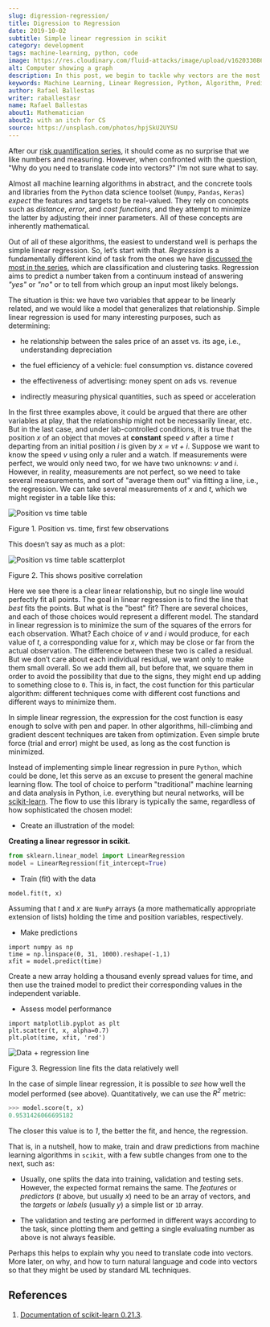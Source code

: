 ```yaml
---
slug: digression-regression/
title: Digression to Regression
date: 2019-10-02
subtitle: Simple linear regression in scikit
category: development
tags: machine-learning, python, code
image: https://res.cloudinary.com/fluid-attacks/image/upload/v1620330868/blog/digression-regression/cover_lmtulx.webp
alt: Computer showing a graph
description: In this post, we begin to tackle why vectors are the most appropriate representation for data as input to machine learning algorithms.
keywords: Machine Learning, Linear Regression, Python, Algorithm, Prediction, Regression, Ethical Hacking, Pentesting
author: Rafael Ballestas
writer: raballestasr
name: Rafael Ballestas
about1: Mathematician
about2: with an itch for CS
source: https://unsplash.com/photos/hpjSkU2UYSU
---
```


After our [risk quantification series](../tags/risk), it should come as
no surprise that we like numbers and measuring. However, when confronted
with the question, "Why do you need to translate code into vectors?" I’m
not sure what to say.

Almost all machine learning algorithms in abstract, and the concrete
tools and libraries from the `Python` data science toolset (`Numpy`,
`Pandas`, `Keras`) *expect* the features and targets to be real-valued.
They rely on concepts such as *distance*, *error*, and *cost functions*,
and they attempt to minimize the latter by adjusting their inner
parameters. All of these concepts are inherently mathematical.

Out of all of these algorithms, the easiest to understand well is
perhaps the simple linear regression. So, let’s start with that.
*Regression* is a fundamentally different kind of task from the ones we
have [discussed the most in the
series](../crash-course-machine-learning/), which are classification and
clustering tasks. Regression aims to predict a number taken from a
continuum instead of answering *"yes"* or *"no"* or to tell from which
group an input most likely belongs.

The situation is this: we have two variables that appear to be linearly
related, and we would like a model that generalizes that relationship.
Simple linear regression is used for many interesting purposes, such as
determining:

- he relationship between the sales price of an asset vs. its age,
  i.e., understanding depreciation

- the fuel efficiency of a vehicle: fuel consumption vs. distance
  covered

- the effectiveness of advertising: money spent on ads vs. revenue

- indirectly measuring physical quantities, such as speed or
  acceleration

In the first three examples above, it could be argued that there are
other variables at play, that the relationship might not be necessarily
linear, etc. But in the last case, and under lab-controlled conditions,
it is true that the position *x* of an object that moves at **constant**
speed *v* after a time *t* departing from an initial position *i* is
given by *x = vt + i*. Suppose we want to know the speed *v* using only
a ruler and a watch. If measurements were perfect, we would only need
two, for we have two unknowns: *v* and *i*. However, in reality,
measurements are not perfect, so we need to take several measurements,
and sort of "average them out" via fitting a line, i.e., the regression.
We can take several measurements of *x* and *t*, which we might register
in a table like this:

<div class="imgblock">

![Position vs time table](https://res.cloudinary.com/fluid-attacks/image/upload/v1620330867/blog/digression-regression/table_p4txwp.webp)

<div class="title">

Figure 1. Position vs. time, first few observations

</div>

</div>

This doesn’t say as much as a plot:

<div class="imgblock">

![Position vs time table scatterplot](https://res.cloudinary.com/fluid-attacks/image/upload/v1620330867/blog/digression-regression/data_gzt9zw.webp)

<div class="title">

Figure 2. This shows positive correlation

</div>

</div>

Here we see there is a clear linear relationship, but no single line
would perfectly fit all points. The goal in linear regression is to find
the line that *best* fits the points. But what is the "best" fit? There
are several choices, and each of those choices would represent a
different model. The standard in linear regression is to minimize the
sum of the squares of the errors for each observation. What? Each choice
of *v* and *i* would produce, for each value of *t*, a corresponding
value for *x*, which may be close or far from the actual observation.
The difference between these two is called a residual. But we don’t care
about each individual residual, we want only to make them small overall.
So we add them all, but before that, we square them in order to avoid
the possibility that due to the signs, they might end up adding to
something close to `0`. This is, in fact, the cost function for this
particular algorithm: different techniques come with different cost
functions and different ways to minimize them.

In simple linear regression, the expression for the cost function is
easy enough to solve with pen and paper. In other algorithms,
hill-climbing and gradient descent techniques are taken from
optimization. Even simple brute force (trial and error) might be used,
as long as the cost function is minimized.

Instead of implementing simple linear regression in pure `Python`, which
could be done, let this serve as an excuse to present the general
machine learning flow. The tool of choice to perform "traditional"
machine learning and data analysis in Python, i.e. everything but neural
networks, will be [scikit-learn](https://scikit-learn.org/). The flow to
use this library is typically the same, regardless of how sophisticated
the chosen model:

- Create an illustration of the model:

**Creating a linear regressor in scikit.**

``` python
from sklearn.linear_model import LinearRegression
model = LinearRegression(fit_intercept=True)
```

- Train (fit) with the data

<!-- end list -->

``` text
model.fit(t, x)
```

Assuming that *t* and *x* are `NumPy` arrays (a more mathematically
appropriate extension of lists) holding the time and position variables,
respectively.

- Make predictions

<!-- end list -->

``` text
import numpy as np
time = np.linspace(0, 31, 1000).reshape(-1,1)
xfit = model.predict(time)
```

Create a new array holding a thousand evenly spread values for time, and
then use the trained model to predict their corresponding values in the
independent variable.

- Assess model performance

<!-- end list -->

``` text
import matplotlib.pyplot as plt
plt.scatter(t, x, alpha=0.7)
plt.plot(time, xfit, 'red')
```

<div class="imgblock">

![Data + regression line](https://res.cloudinary.com/fluid-attacks/image/upload/v1620330867/blog/digression-regression/regression_r3aruj.webp)

<div class="title">

Figure 3. Regression line fits the data relatively well

</div>

</div>

In the case of simple linear regression, it is possible to *see* how
well the model performed (see above). Quantitatively, we can use the
*R<sup>2</sup>* metric:

``` python
>>> model.score(t, x)
0.9531426066695182
```

The closer this value is to *1*, the better the fit, and hence, the
regression.

That is, in a nutshell, how to make, train and draw predictions from
machine learning algorithms in `scikit`, with a few subtle changes from
one to the next, such as:

- Usually, one splits the data into training, validation and testing
  sets. However, the expected format remains the same. The *features*
  or *predictors* (*t* above, but usually *x*) need to be an array of
  vectors, and the *targets* or *labels* (usually *y*) a simple list
  or `1D` array.

- The validation and testing are performed in different ways according
  to the task, since plotting them and getting a single evaluating
  number as above is not always feasible.

Perhaps this helps to explain why you need to translate code into
vectors. More later, on why, and how to turn natural language and code
into vectors so that they might be used by standard ML techniques.

## References

1. [Documentation of
    scikit-learn 0.21.3](https://scikit-learn.org/stable/documentation.html).
